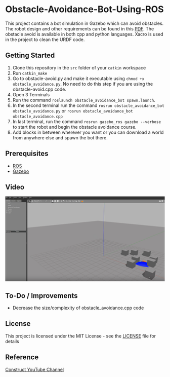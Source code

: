 # Obstacle-Avoidance-Bot-Using-ROS
This project contains a bot simulation in Gazebo which can avoid obstacles. The robot design and other requirements can be found in this [PDF](assignment.pdf). 
The obstacle avoid is available in both cpp and python languages.
Xacro is used in the project to clean the URDF code.

## Getting Started

1. Clone this repository in the `src` folder of your `catkin` workspace
2. Run `catkin_make`
3. Go to obstacle-avoid.py and make it executable using `chmod +x obstacle_avoidance.py`. No need to do this step if you are using the obstacle-avoid.cpp code.
3. Open 3 Terminals
4. Run the command `roslaunch obstacle_avoidance_bot spawn.launch`. 
5. In the second terminal run the command `rosrun obstacle_avoidance_bot obstacle_avoidance.py` or `rosrun obstacle_avoidance_bot obstacle_avoidance.cpp`
6. In last terminal, run the command `rosrun gazebo_ros gazebo --verbose` to start the robot and begin the obstacle avoidance course.
7. Add blocks in between wherever you want or you can download a world from anywhere else and spawn the bot there.

## Prerequisites

* [ROS](http://wiki.ros.org/kinetic)  
* [Gazebo](http://wiki.ros.org/gazebo_ros_pkgs)


## Video

[![Video Demo](assets/output.png)](https://www.youtube.com/watch?v=4ECO572d5kQ)

## To-Do / Improvements

* Decrease the size/complexity of obstacle_avoidance.cpp code

## License

This project is licensed under the MIT License - see the [LICENSE](LICENSE) file for details

## Reference
[Construct YouTube Channel](https://www.theconstructsim.com/ros-projects-exploring-ros-using-2-wheeled-robot-part-1/)

